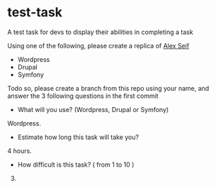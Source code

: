 # test-task
A test task for devs to display their abilities in completing a task

Using one of the following, please create a replica of [Alex Seif]
- Wordpress
- Drupal
- Symfony

Todo so, please create a branch from this repo using your name, and answer the 3 following questions in the first commit

- What will you use? (Wordpress, Drupal or Symfony)

Wordpress.
- Estimate how long this task will take you?

4 hours.
- How difficult is this task? ( from 1 to 10 )

3.


[Alex Seif]: <https://alexseif.com>
